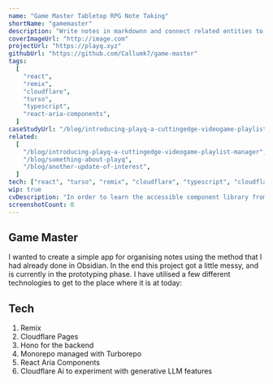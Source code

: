 ```yaml
---
name: "Game Master Tabletop RPG Note Taking"
shortName: "gamemaster"
description: "Write notes in markdownn and connect related entities to always find the note that you need."
coverImageUrl: "http://image.com"
projectUrl: "https://playq.xyz"
githubUrl: "https://github.com/Callumk7/game-master"
tags:
  [
    "react",
    "remix",
    "cloudflare",
    "turso",
    "typescript",
    "react-aria-components",
  ]
caseStudyUrl: "/blog/introducing-playq-a-cuttingedge-videogame-playlist-manager"
related:
  [
    "/blog/introducing-playq-a-cuttingedge-videogame-playlist-manager",
    "/blog/something-about-playq",
    "/blog/another-update-of-interest",
  ]
tech: ["react", "turso", "remix", "cloudflare", "typescript", "cloudflare"]
wip: true
cvDescription: "In order to learn the accessible component library from adobe, I created this project to combine various principles such as optimistic updates, serverless environments and monorepos."
screenshotCount: 0
---
```


## Game Master

I wanted to create a simple app for organising notes using the method that I had already done in Obsidian. In the end this project got a little messy, and is currently in the prototyping phase. I have utilised a few different technologies to get to the place where it is at today:

## Tech

1. Remix
2. Cloudflare Pages
3. Hono for the backend
4. Monorepo managed with Turborepo
5. React Aria Components
6. Cloudflare Ai to experiment with generative LLM features
